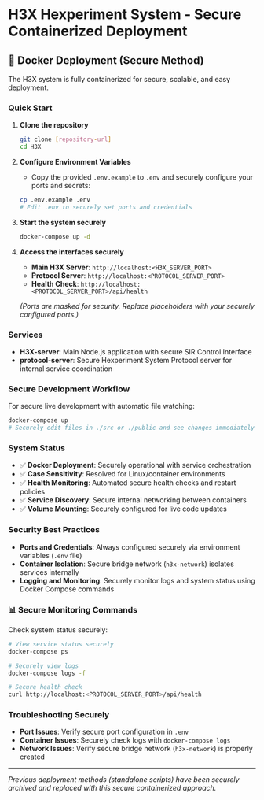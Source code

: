 # H3X Hexperiment System - Secure Containerized Deployment

## 🐳 Docker Deployment (Secure Method)

The H3X system is fully containerized for secure, scalable, and easy deployment.

### Quick Start

1. **Clone the repository**
   ```bash
   git clone [repository-url]
   cd H3X
   ```

2. **Configure Environment Variables**
   - Copy the provided `.env.example` to `.env` and securely configure your ports and secrets:

   ```bash
   cp .env.example .env
   # Edit .env to securely set ports and credentials
   ```

3. **Start the system securely**
   ```bash
   docker-compose up -d
   ```

4. **Access the interfaces securely**
   - **Main H3X Server**: `http://localhost:<H3X_SERVER_PORT>`
   - **Protocol Server**: `http://localhost:<PROTOCOL_SERVER_PORT>`
   - **Health Check**: `http://localhost:<PROTOCOL_SERVER_PORT>/api/health`

   *(Ports are masked for security. Replace placeholders with your securely configured ports.)*

### Services

- **H3X-server**: Main Node.js application with secure SIR Control Interface
- **protocol-server**: Secure Hexperiment System Protocol server for internal service coordination

### Secure Development Workflow

For secure live development with automatic file watching:
```bash
docker-compose up
# Securely edit files in ./src or ./public and see changes immediately
```

### System Status

- ✅ **Docker Deployment**: Securely operational with service orchestration
- ✅ **Case Sensitivity**: Resolved for Linux/container environments  
- ✅ **Health Monitoring**: Automated secure health checks and restart policies
- ✅ **Service Discovery**: Secure internal networking between containers
- ✅ **Volume Mounting**: Securely configured for live code updates

### Security Best Practices

- **Ports and Credentials**: Always configured securely via environment variables (`.env` file)
- **Container Isolation**: Secure bridge network (`h3x-network`) isolates services internally
- **Logging and Monitoring**: Securely monitor logs and system status using Docker Compose commands

### 📊 Secure Monitoring Commands

Check system status securely:
```bash
# View service status securely
docker-compose ps

# Securely view logs
docker-compose logs -f

# Secure health check
curl http://localhost:<PROTOCOL_SERVER_PORT>/api/health
```

### Troubleshooting Securely

- **Port Issues**: Verify secure port configuration in `.env`
- **Container Issues**: Securely check logs with `docker-compose logs`
- **Network Issues**: Verify secure bridge network (`h3x-network`) is properly created

---

*Previous deployment methods (standalone scripts) have been securely archived and replaced with this secure containerized approach.*
